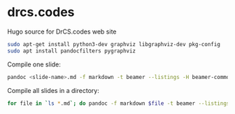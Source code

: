 # drcs.codes

Hugo source for DrCS.codes web site


```sh
sudo apt-get install python3-dev graphviz libgraphviz-dev pkg-config
sudo apt install pandocfilters pygraphviz
```

Compile one slide:
```sh
pandoc <slide-name>.md -f markdown -t beamer --listings -H beamer-common.tex -F graphviz.py -o <slide-name>.pdf
```



Compile all slides in a directory:
```sh
for file in `ls *.md`; do pandoc -f markdown $file -t beamer --listings -H beamer-common.tex -o `(basename $file .md)`.pdf; done
```
